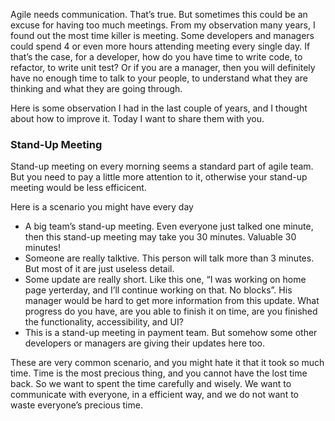 Agile needs communication. That’s true. But sometimes this could be an excuse for having too much meetings. From my observation many years, I found out the most time killer is meeting. Some developers and managers could spend 4 or even more hours attending meeting every single day. If that’s the case, for a developer,  how do you have time to write code, to refactor, to write unit test? Or if you are a manager, then you will definitely have no enough time to talk to your people, to understand what they are thinking and what they are going through. 

Here is some observation I had in the last couple of years, and I thought about how to improve it. Today I want to share them with you.

### Stand-Up Meeting
Stand-up meeting on every morning seems a standard part of agile team. But you need to pay a little more attention to it, otherwise your stand-up meeting would be less efficicent.

Here is a scenario you might have every day
* A big team’s stand-up meeting. Even everyone just talked one minute, then this stand-up meeting may take you 30 minutes. Valuable 30 minutes!
* Someone are really talktive. This person will talk more than 3 minutes. But most of it are just useless detail.
* Some update are really short. Like this one, “I was working on home page yerterday, and I’ll continue working on that. No blocks”.  His manager would be hard to get more information from this update. What progress do you have, are you able to finish it on time, are you finished the functionality, accessibility, and UI?
* This is a stand-up meeting in payment team. But somehow some other developers or managers are giving their updates here too. 

These are very common scenario, and you might hate it that it took so much time. Time is the most precious thing, and you cannot have the lost time back. So we want to spent the time carefully and wisely. We want to communicate with everyone, in a efficient way, and we do not want to waste everyone’s precious time.
